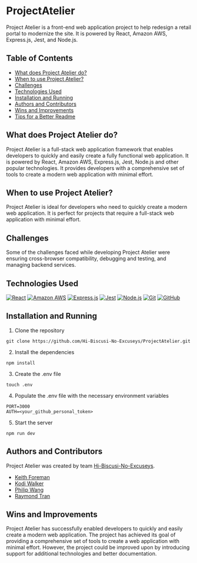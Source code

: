 # ProjectAtelier

Project Atelier is a front-end web application project to help redesign a retail portal to modernize the site. It is powered by React, Amazon AWS, Express.js, Jest, and Node.js.

## Table of Contents
- [What does Project Atelier do?](#what-does-project-atelier-do?)
- [When to use Project Atelier?](#when-to-use-project-atelier?)
- [Challenges](#challenges)
- [Technologies Used](#technologies-used)
- [Installation and Running](#installation-and-running)
- [Authors and Contributors](#authors-and-contributors)
- [Wins and Improvements](#wins-and-improvements)
- [Tips for a Better Readme](#tips-for-a-better-readme)

## What does Project Atelier do?
Project Atelier is a full-stack web application framework that enables developers to quickly and easily create a fully functional web application. It is powered by React, Amazon AWS, Express.js, Jest, Node.js and other popular technologies. It provides developers with a comprehensive set of tools to create a modern web application with minimal effort.

## When to use Project Atelier?
Project Atelier is ideal for developers who need to quickly create a modern web application. It is perfect for projects that require a full-stack web application with minimal effort.

## Challenges
Some of the challenges faced while developing Project Atelier were ensuring cross-browser compatibility, debugging and testing, and managing backend services.

## Technologies Used
[![React](https://img.shields.io/badge/React-20232A?style=for-the-badge&logo=react&logoColor=61DAFB)](https://reactjs.org/)
[![Amazon AWS](https://img.shields.io/badge/Amazon_AWS-FF9900?style=for-the-badge&logo=amazonaws&logoColor=white)](https://aws.amazon.com/)
[![Express.js](https://img.shields.io/badge/Express.js-000000?style=for-the-badge&logo=express&logoColor=white)](https://expressjs.com/)
[![Jest](https://img.shields.io/badge/Jest-C21325?style=for-the-badge&logo=jest&logoColor=white)](https://jestjs.io/)
[![Node.js](https://img.shields.io/badge/Node.js-339933?style=for-the-badge&logo=nodedotjs&logoColor=white)](https://nodejs.org/)
[![Git](https://img.shields.io/badge/Git-F05032?style=for-the-badge&logo=git&logoColor=white)](https://git-scm.com/)
[![GitHub](https://img.shields.io/badge/GitHub-181717?style=for-the-badge&logo=github&logoColor=white)](https://github.com/)

## Installation and Running

1. Clone the repository
```
git clone https://github.com/Hi-Biscusi-No-Excuseys/ProjectAtelier.git
```
2. Install the dependencies
```
npm install
```
3. Create the .env file
```
touch .env
```
4. Populate the .env file with the necessary environment variables
```
PORT=3000
AUTH=<your_github_personal_token>
```
5. Start the server
```
npm run dev
```

## Authors and Contributors

Project Atelier was created by team [Hi-Biscusi-No-Excuseys](https://github.com/Hi-Biscusi-No-Excuseys).
- [Keith Foreman](https://github.com/keithforeman)
- [Kodi Walker](https://github.com/kodiwalker)
- [Philip Wang](https://github.com/pwang0407)
- [Raymond Tran](https://github.com/1998rtran)

## Wins and Improvements

Project Atelier has successfully enabled developers to quickly and easily create a modern web application. The project has achieved its goal of providing a comprehensive set of tools to create a web application with minimal effort. However, the project could be improved upon by introducing support for additional technologies and better documentation.
